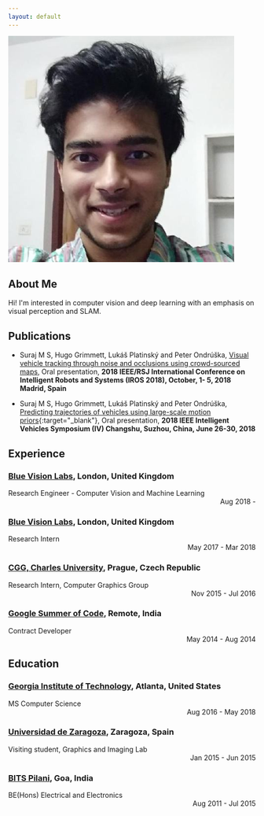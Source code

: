 ```yaml
---
layout: default
---
```

<img class="profile-picture" src="avatar.jpg">

## About Me

Hi! I'm interested in computer vision and deep learning with an emphasis on visual perception and SLAM.

## Publications
* Suraj M S, Hugo Grimmett, Lukáš Platinský and Peter Ondrúška, [Visual vehicle tracking through noise and occlusions using crowd-sourced maps](#),
Oral presentation, <strong>2018 IEEE/RSJ International Conference on Intelligent Robots and Systems (IROS 2018), October, 1- 5, 2018 Madrid, Spain</strong>

* Suraj M S, Hugo Grimmett, Lukáš Platinský and Peter Ondrúška, [Predicting trajectories of vehicles using large-scale motion priors](/publications/2018_IV_0596.pdf){:target="_blank"}, Oral presentation, <strong>2018 IEEE Intelligent Vehicles Symposium (IV) Changshu, Suzhou, China, June 26-30, 2018</strong>

## Experience

### [Blue Vision Labs](https://www.bluevisionlabs.com), London, United Kingdom
<div style="text-align: left">Research Engineer - Computer Vision and Machine Learning</div> <div style="text-align: right">Aug 2018 - </div>

### [Blue Vision Labs](https://www.bluevisionlabs.com), London, United Kingdom
<div style="text-align: left">Research Intern</div> <div style="text-align: right">May 2017 - Mar 2018</div>

### [CGG, Charles University](http://cgg.mff.cuni.cz/), Prague, Czech Republic
<div style="text-align: left"> Research Intern, Computer Graphics Group</div> <div style="text-align: right"> Nov 2015 - Jul 2016</div>

### [Google Summer of Code](https://www.google-melange.com/archive/gsoc/2014), Remote, India
<div style="text-align: left"> Contract Developer</div> <div style="text-align: right"> May 2014 - Aug 2014</div>

## Education

### [Georgia Institute of Technology](https://www.cc.gatech.edu), Atlanta, United States
<div style="text-align: left">MS Computer Science</div> <div style="text-align: right">Aug 2016 - May 2018</div>

### [Universidad de Zaragoza](http://graphics.unizar.es/), Zaragoza, Spain
<div style="text-align: left">Visiting student, Graphics and Imaging Lab</div> <div style="text-align: right">Jan 2015 - Jun 2015</div>

### [BITS Pilani](http://www.bits-pilani.ac.in/Goa/), Goa, India
<div style="text-align: left">BE(Hons) Electrical and Electronics</div> <div style="text-align: right">Aug 2011 - Jul 2015</div>
